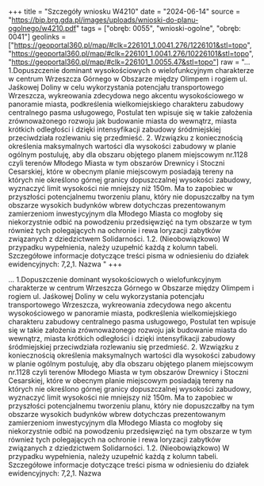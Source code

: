 +++
title = "Szczegóły wniosku W4210"
date = "2024-06-14"
source = "https://bip.brg.gda.pl/images/uploads/wnioski-do-planu-ogolnego/w4210.pdf"
tags = ["obręb: 0055", "wnioski-ogolne", "obręb: 0041"]
geolinks = ["https://geoportal360.pl/map/#clk=226101_1.0041.276/1226101&stl=topo", "https://geoportal360.pl/map/#clk=226101_1.0041.276/10226101&stl=topo", "https://geoportal360.pl/map/#clk=226101_1.0055.47&stl=topo"]
raw = "... 1.Dopuszczenie dominant wysokościowych o wielofunkcyjnym charakterze w centrum Wrzeszcza Górnego w Obszarze między Olimpem i rogiem ul. Jaśkowej Doliny w celu wykorzystania potencjału transportowego Wrzeszcza, wykreowania zdecydowa nego akcentu wysokościowego w panoramie miasta, podkreślenia wielkomiejskiego charakteru zabudowy centralnego pasma usługowego, Postulat ten wpisuje się w takie założenia zrównoważonego rozwoju jak budowanie miasta do wewnątrz, miasta krótkich odległości i dzięki intensyfikacji zabudowy śródmiejskiej przeciwdziała rozlewaniu się przedmieść. 2. Wzwiązku z koniecznością określenia maksymalnych wartości dla wysokości zabudowy w planie ogólnym postuluję, aby dla obszaru objętego planem miejscowym nr.1128 czyli terenów Młodego Miasta w tym obszarów Drewnicy i Stoczni Cesarskiej, które w obecnym planie miejscowym posiadają tereny na których nie określono górnej granicy dopuszczalnej wysokości zabudowy, wyznaczyć limit wysokości nie mniejszy niż 150m. Ma to zapobiec w przyszłości potencjalnemu tworzeniu planu, który nie dopuszczałby na tym obszarze wysokich budynków wbrew dotychczas prezentowanym zamierzeniom inwestycyjnym dla Młodego Miasta co mogłoby się niekorzystnie odbić na powodzeniu przedsięwzięć na tym obszarze w tym również tych polegających na ochronie i rewa loryzacji zabytków związanych z dziedzictwem Solidarności. 1.2. (Nieobowiązkowo) W przypadku wypełnienia, należy uzupełnić każdą z kolumn tabeli. Szczegółowe informacje dotyczące treści pisma w odniesieniu do działek ewidencyjnych: 7,2,1. Nazwa "
+++

...
1.Dopuszczenie dominant wysokościowych o wielofunkcyjnym charakterze w centrum Wrzeszcza Górnego w
Obszarze między Olimpem i rogiem ul. Jaśkowej Doliny w celu wykorzystania potencjału transportowego
Wrzeszcza, wykreowania zdecydowa nego akcentu wysokościowego w panoramie miasta, podkreślenia
wielkomiejskiego charakteru zabudowy centralnego pasma usługowego, Postulat ten wpisuje się w takie
założenia zrównoważonego rozwoju jak budowanie miasta do wewnątrz, miasta krótkich odległości i dzięki
intensyfikacji zabudowy śródmiejskiej przeciwdziała rozlewaniu się przedmieść.
2. Wzwiązku z koniecznością określenia maksymalnych wartości dla wysokości zabudowy w planie ogólnym
postuluję, aby dla obszaru objętego planem miejscowym nr.1128 czyli terenów Młodego Miasta w tym
obszarów Drewnicy i Stoczni Cesarskiej, które w obecnym planie miejscowym posiadają tereny na których nie
określono górnej granicy dopuszczalnej wysokości zabudowy, wyznaczyć limit wysokości nie mniejszy niż
150m. Ma to zapobiec w przyszłości potencjalnemu tworzeniu planu, który nie dopuszczałby na tym obszarze
wysokich budynków wbrew dotychczas prezentowanym zamierzeniom inwestycyjnym dla Młodego Miasta co
mogłoby się niekorzystnie odbić na powodzeniu przedsięwzięć na tym obszarze w tym również tych
polegających na ochronie i rewa loryzacji zabytków związanych z dziedzictwem Solidarności.
1.2. (Nieobowiązkowo) W przypadku wypełnienia, należy uzupełnić każdą z kolumn tabeli.
Szczegółowe informacje dotyczące treści pisma w odniesieniu do działek ewidencyjnych:
7,2,1. Nazwa 


